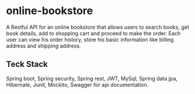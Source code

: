 # online-bookstore
A Restful API for an online bookstore that allows users to search books, get book details, add to shopping cart and proceed to make the order.
Each user can view his order history, store his basic information like billing address and shipping address.

## Teck Stack
Spring boot, Spring security, Spring rest, JWT, MySql, Spring data jpa, Hibernate, Junit, Mockito, Swagger for api documentation.
